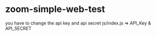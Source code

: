# zoom-simple-web-test
you have to change  the api key and api secret
js/index.js => API_Key & API_SECRET
